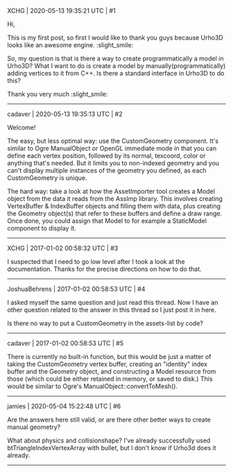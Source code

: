 XCHG | 2020-05-13 19:35:21 UTC | #1

Hi,

This is my first post, so first I would like to thank you guys because Urho3D looks like an awesome engine. :slight_smile:

So, my question is that is there a way to create programmatically a model in Urho3D?
What I want to do is create a model by manually(programmatically) adding vertices to it from C++.  Is there a standard interface in Urho3D to do this?

Thank you very much :slight_smile:

-------------------------

cadaver | 2020-05-13 19:35:13 UTC | #2

Welcome!

The easy, but less optimal way: use the CustomGeometry component. It's similar to Ogre ManualObject or OpenGL immediate mode in that you can define each vertex position, followed by its normal, texcoord, color or anything that's needed. But it limits you to non-indexed geometry and you can't display multiple instances of the geometry you defined, as each CustomGeometry is unique.

The hard way: take a look at how the AssetImporter tool creates a Model object from the data it reads from the AssImp library. This involves creating VertexBuffer & IndexBuffer objects and filling them with data, plus creating the Geometry object(s) that refer to these buffers and define a draw range. Once done, you could assign that Model to for example a StaticModel component to display it.

-------------------------

XCHG | 2017-01-02 00:58:32 UTC | #3

I suspected that I need to go low level after I took a look at the documentation.
Thanks for the precise directions on how to do that.

-------------------------

JoshuaBehrens | 2017-01-02 00:58:53 UTC | #4

I asked myself the same question and just read this thread. Now I have an other question related to the answer in this thread so I just post it in here.

Is there no way to put a CustomGeometry in the assets-list by code?

-------------------------

cadaver | 2017-01-02 00:58:53 UTC | #5

There is currently no built-in function, but this would be just a matter of taking the CustomGeometry vertex buffer, creating an "identity" index buffer and the Geometry object, and constructing a Model resource from those (which could be either retained in memory, or saved to disk.) This would be similar to Ogre's ManualObject::convertToMesh().

-------------------------

jamies | 2020-05-04 15:22:48 UTC | #6

Are the answers here still valid, or are there other better ways to create manual geometry?

What about physics and collisionshape? I've already successfully used btTriangleIndexVertexArray with bullet, but I don't know if Urho3d does it already.

-------------------------


